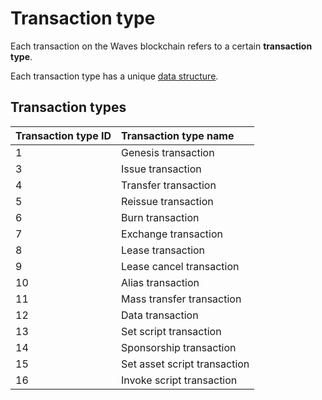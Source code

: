# Transaction type

Each transaction on the Waves blockchain refers to a certain **transaction type**.

Each transaction type has a unique [data structure](/blockchain/transaction-type-data-structure.md).

## Transaction types

| Transaction type ID | Transaction type name |
| :--- | :--- |
| 1 | Genesis transaction |
| 3 | Issue transaction |
| 4 | Transfer transaction |
| 5 | Reissue transaction |
| 6 | Burn transaction |
| 7 | Exchange transaction |
| 8 | Lease transaction |
| 9 | Lease cancel transaction |
| 10 | Alias transaction |
| 11 | Mass transfer transaction |
| 12 | Data transaction |
| 13 | Set script transaction |
| 14 | Sponsorship transaction |
| 15 | Set asset script transaction |
| 16 | Invoke script transaction |